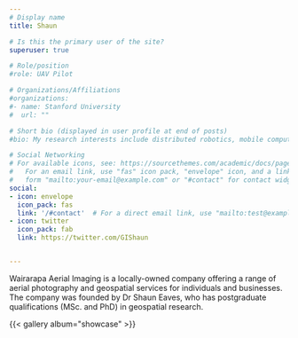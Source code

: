 ```yaml
---
# Display name
title: Shaun

# Is this the primary user of the site?
superuser: true

# Role/position
#role: UAV Pilot

# Organizations/Affiliations
#organizations:
#- name: Stanford University
#  url: ""

# Short bio (displayed in user profile at end of posts)
#bio: My research interests include distributed robotics, mobile computing and programmable matter.

# Social Networking
# For available icons, see: https://sourcethemes.com/academic/docs/page-builder/#icons
#   For an email link, use "fas" icon pack, "envelope" icon, and a link in the
#   form "mailto:your-email@example.com" or "#contact" for contact widget.
social:
- icon: envelope
  icon_pack: fas
  link: '/#contact'  # For a direct email link, use "mailto:test@example.org".
- icon: twitter
  icon_pack: fab
  link: https://twitter.com/GIShaun


---
```


Wairarapa Aerial Imaging is a locally-owned company offering a range of aerial photography and geospatial services for individuals and businesses. The company was founded by Dr Shaun Eaves, who has postgraduate qualifications (MSc. and PhD) in geospatial research. 

{{< gallery album="showcase" >}}

